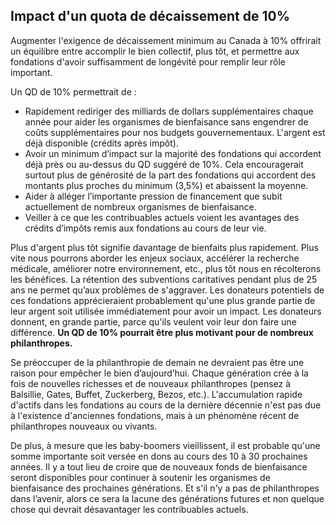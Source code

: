 ## Impact d'un quota de décaissement de 10%

Augmenter l'exigence de décaissement minimum au Canada à 10% offrirait un équilibre entre accomplir le bien collectif, plus tôt, et permettre aux fondations d'avoir suffisamment de longévité pour remplir leur rôle important.

Un QD de 10% permettrait de :

* Rapidement rediriger des milliards de dollars supplémentaires chaque année pour aider les organismes de bienfaisance sans engendrer de coûts supplémentaires pour nos budgets gouvernementaux. L'argent est déjà disponible (crédits après impôt).
* Avoir un minimum d’impact sur la majorité des fondations qui accordent déjà près ou au-dessus du QD suggéré de 10%. Cela encouragerait surtout plus de générosité de la part des fondations qui accordent des montants plus proches du minimum (3,5%) et abaissent la moyenne.
* Aider à alléger l’importante pression de financement que subit actuellement de nombreux organismes de bienfaisance.
* Veiller à ce que les contribuables actuels voient les avantages des crédits d’impôts remis aux fondations au cours de leur vie.

Plus d'argent plus tôt signifie davantage de bienfaits plus rapidement. Plus vite nous pourrons aborder les enjeux sociaux, accélérer la recherche médicale, améliorer notre environnement, etc., plus tôt nous en récolterons les bénéfices. La rétention des subventions caritatives pendant plus de 25 ans ne permet qu’aux problèmes de s'aggraver. Les donateurs potentiels de ces fondations apprécieraient probablement qu'une plus grande partie de leur argent soit utilisée immédiatement pour avoir un impact. Les donateurs donnent, en grande partie, parce qu'ils veulent voir leur don faire une différence. **Un QD de 10% pourrait être plus motivant pour de nombreux philanthropes.**

Se préoccuper de la philanthropie de demain ne devraient pas être une raison pour empêcher le bien d’aujourd’hui. Chaque génération crée à la fois de nouvelles richesses et de nouveaux philanthropes (pensez à Balsillie, Gates, Buffet, Zuckerberg, Bezos, etc.). L'accumulation rapide d'actifs dans les fondations au cours de la dernière décennie n'est pas due à l'existence d'anciennes fondations, mais à un phénomène récent de philanthropes nouveaux ou vivants.

De plus, à mesure que les baby-boomers vieillissent, il est probable qu'une somme importante soit versée en dons au cours des 10 à 30 prochaines années. Il y a tout lieu de croire que de nouveaux fonds de bienfaisance seront disponibles pour continuer à soutenir les organismes de bienfaisance des prochaines générations. Et s'il n'y a pas de philanthropes dans l’avenir, alors ce sera la lacune des générations futures et non quelque chose qui devrait désavantager les contribuables actuels.